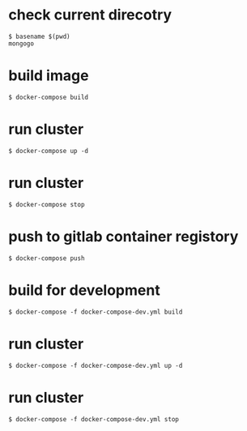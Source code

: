 # check current direcotry

```
$ basename $(pwd)
mongogo
```

# build image

```
$ docker-compose build
```

# run cluster

```
$ docker-compose up -d
```

# run cluster

```
$ docker-compose stop
```

# push to gitlab container registory
```
$ docker-compose push
```

# build for development

```
$ docker-compose -f docker-compose-dev.yml build
```

# run cluster

```
$ docker-compose -f docker-compose-dev.yml up -d
```

# run cluster

```
$ docker-compose -f docker-compose-dev.yml stop
```
